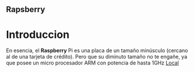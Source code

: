 ## Rapsberry
# Introduccion
En esencia, el **Raspberry** Pi es una placa de un tamaño minúsculo (cercano al de una tarjeta de crédito). Pero que su diminuto tamaño no te engañe, ya que posee un micro procesador ARM con potencia de hasta 1GHz
[ Local ](https://github.com/luradur094/Proyectos/blob/main/Imagenes/Img.jpg)